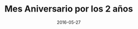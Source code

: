 ---
title:  Mes Aniversario por los 2 años
date:   2016-05-27
categories: meetups
location: Synergia
---